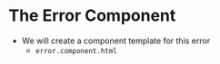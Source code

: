# The Error Component
* We will create a component template for this error
    - `error.component.html`

